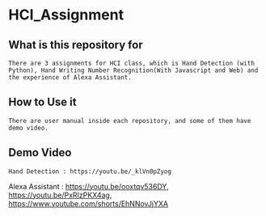 # HCI_Assignment

## What is this repository for

    There are 3 assignments for HCI class, which is Hand Detection (with Python), Hand Writing Number Recognition(With Javascript and Web) and the experience of Alexa Assistant.

## How to Use it
  
    There are user manual inside each repository, and some of them have demo video.

## Demo Video

    Hand Detection : https://youtu.be/_klVn0pZyog
  
  Alexa Assistant : https://youtu.be/ooxtqv536DY, https://youtu.be/PxRIzPKX4ag, https://www.youtube.com/shorts/EhNNovJjYXA
